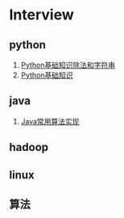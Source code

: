 # Interview
## python
1. [Python基础知识除法和字符串](./python/01.md)
2. [Python基础知识](./python/02.md)

## java
1. [Java常用算法实现](./java/01.md)

## hadoop
## linux
## 算法
